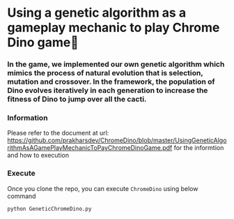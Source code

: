 # Using a genetic algorithm as a gameplay mechanic to play Chrome Dino game🦖
 
### In the game, we implemented our own genetic algorithm which mimics the process of natural evolution that is selection, mutation and crossover. In the framework, the population of Dino evolves iteratively in each generation to increase the fitness of Dino to jump over all the cacti.

### Information

Please refer to the document at url: https://github.com/prakharsdev/ChromeDino/blob/master/UsingGeneticAlgorithmAsAGamePlayMechanicToPayChromeDinoGame.pdf
for the informtion and how to execution

### Execute

Once you clone the repo, you can execute `ChromeDino` using below command

```
python GeneticChromeDino.py
```
